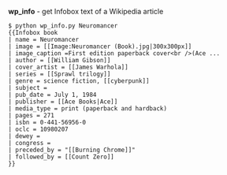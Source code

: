 **wp_info** - get Infobox text of a Wikipedia article

    $ python wp_info.py Neuromancer
    {{Infobox book
    | name = Neuromancer
    | image = [[Image:Neuromancer (Book).jpg|300x300px]]
    | image_caption =First edition paperback cover<br />(Ace ...
    | author = [[William Gibson]]
    | cover_artist = [[James Warhola]]
    | series = [[Sprawl trilogy]]
    | genre = science fiction, [[cyberpunk]]
    | subject =
    | pub_date = July 1, 1984
    | publisher = [[Ace Books|Ace]]
    | media_type = print (paperback and hardback)
    | pages = 271
    | isbn = 0-441-56956-0
    | oclc = 10980207
    | dewey =
    | congress =
    | preceded_by = "[[Burning Chrome]]"
    | followed_by = [[Count Zero]]
    }}
